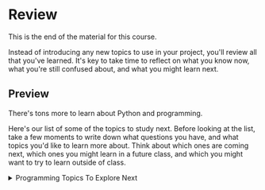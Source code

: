 # Review

This is the end of the material for this course.

Instead of introducing any new topics to use in your project, you'll review all
that you've learned. It's key to take time to reflect on what you know now, what
you're still confused about, and what you might learn next.

## Preview

There's tons more to learn about Python and programming.

Here's our list of some of the topics to study next. Before looking at the list, take a few moments to write down what questions you have, and what topics you'd like to learn more about. Think about which ones are coming next, which ones you might learn in a future class, and which you might want to try to learn outside of class.

<details>
    <summary>
    Programming Topics To Explore Next
    </summary>

- More Python syntax: comprehensions, decorators, lambdas, context managers
- Object Oriented programming
- Regular expressions
- Algorithms and program performance
- SQL and databases

</details>
